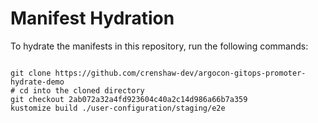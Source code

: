 
# Manifest Hydration

To hydrate the manifests in this repository, run the following commands:

```shell

git clone https://github.com/crenshaw-dev/argocon-gitops-promoter-hydrate-demo
# cd into the cloned directory
git checkout 2ab072a32a4fd923604c40a2c14d986a66b7a359
kustomize build ./user-configuration/staging/e2e
```